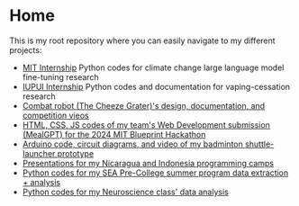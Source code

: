 # Home
This is my root repository where you can easily navigate to my different projects: 
* [MIT Internship](https://github.com/Joongeun/MIT-Internship-2024) Python codes for climate change large language model fine-tuning research
* [IUPUI Internship](https://github.com/Joongeun/IUPUI-Internship-2023) Python codes and documentation for vaping-cessation research
* [Combat robot (The Cheeze Grater)'s design, documentation, and competition vieos](https://github.com/Joongeun/The-Cheeze-Grater-Battlebot)
* [HTML, CSS, JS codes of my team's Web Development submission (MealGPT) for the 2024 MIT Blueprint Hackathon](https://github.com/Joongeun/2024-MIT-Blueprint-Hackathon-Web-Development)
* [Arduino code, circuit diagrams, and video of my badminton shuttle-launcher prototype](https://github.com/Joongeun/Badminton-Shuttle-Launcher/tree/main)
* [Presentations for my Nicaragua and Indonesia programming camps](https://github.com/Joongeun/Nicaragua-Indonesia-Programming-Camps)
* [Python codes for my SEA Pre-College summer program data extraction + analysis](https://github.com/Joongeun/Argo-Data-Collection-SEA-Summer-Program-2024)
* [Python codes for my Neuroscience class' data analysis](https://github.com/Joongeun/Neuroscience-Code)

